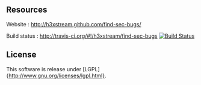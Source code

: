 ## Resources

Website : http://h3xstream.github.com/find-sec-bugs/

Build status : http://travis-ci.org/#!/h3xstream/find-sec-bugs [![Build Status](https://secure.travis-ci.org/h3xstream/find-sec-bugs.png)](http://travis-ci.org/h3xstream/find-sec-bugs)

## License

This software is release under [LGPL]{http://www.gnu.org/licenses/lgpl.html}.
